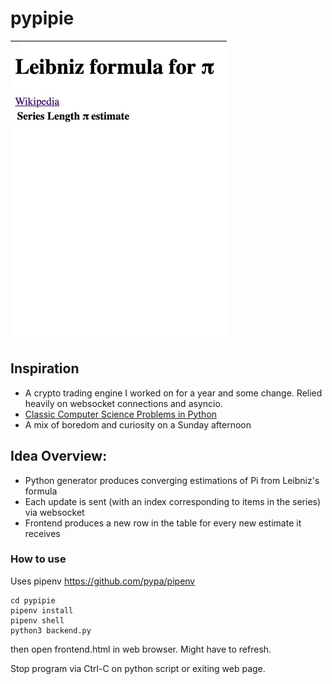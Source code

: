 # pypipie
![](demo.gif)

## Inspiration
* A crypto trading engine I worked on for a year and some change. Relied heavily on websocket connections and asyncio. 
* [Classic Computer Science Problems in Python](https://www.manning.com/books/classic-computer-science-problems-in-python)
* A mix of boredom and curiosity on a Sunday afternoon

## Idea Overview:
* Python generator produces converging estimations of Pi from Leibniz's formula 
* Each update is sent (with an index corresponding to items in the series) via websocket
* Frontend produces a new row in the table for every new estimate it receives

### How to use
Uses pipenv https://github.com/pypa/pipenv

```
cd pypipie
pipenv install
pipenv shell 
python3 backend.py
```
then open frontend.html in web browser. Might have to refresh. 

Stop program via Ctrl-C on python script or exiting web page.
